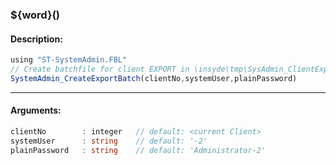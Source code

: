 ### ${word}()

#### Description:
```ts
using "ST-SystemAdmin.FBL"
// Create batchfile for client EXPORT in \insyde\tmp\SysAdmin_ClientExport_M<nn>.bat 🔐
SystemAdmin_CreateExportBatch(clientNo,systemUser,plainPassword)
```
----
#### Arguments:
```ts
clientNo        : integer	// default: <current Client>
systemUser      : string 	// default: '-2'
plainPassword   : string 	// default: 'Administrator-2'
```
